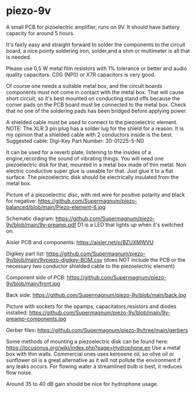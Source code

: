 # piezo-9v
A small PCB for pizoelectric amplifier, runs on 9V.
It should have battery capacity for around 5 hours.

It's fairly easy and straight forward to solder the components to the circuit board, a nice pointy soldering iron, solder,and a ohm or multimeter is all that is needed. 

Please use 0,5 W metal film resistors with 1% tolerance or better and audio quality capacitors.
C0G (NP0) or X7R capacitors is very good.

Of course one needs a suitable metal box, and the circuit boards components must not come in contact with the metal box. 
That will cause short circuit, so it's best mounted on conducting stand offs because the corner pads on the PCB board must be connected to the metal box.
Check that no one of the soldering pads has been bridged before applying power.

A shielded cable must be used to connect to the piezoelectric element.
NOTE:
The XLR 3 pin plug has a solder lug for the shield for a reason. It is my opinion that a shielded cable with 2 conductors inside is the best.
Suggested cable: Digi-Key Part Number: 30-01225-5-ND

It can be used for a reverb plate, listening to the insides of a engine,recording the sound of vibrating things. 
You will need one piezoelectric disk for that, mounted in a metal box made of thin metal. Non electric conductive super glue is useable for that. Just glue it to a flat surface. 
The piezoelectric disk should be electrically insulated from the metal box.

Picture of a piezoelectric disc, with red wire for positive polarity and black for negative: https://github.com/Supermagnum/piezo-balanced/blob/main/Piezo-element-6.jpg


Schematic diagram:
https://github.com/Supermagnum/piezo-9v/blob/main/9v-preamp.pdf
D1 is a LED that lights up when it's switched on.

Aisler PCB and components:
https://aisler.net/p/BZUXMWVU

Digikey part list:
https://github.com/Supermagnum/piezo-9v/blob/main/9vpiezo-digikey-BOM.csv
(does NOT include the PCB or the necessary two conductor shielded cable to the piezoelectric element)

Component side of PCB:
https://github.com/Supermagnum/piezo-9v/blob/main/front.jpg

Back side:
https://github.com/Supermagnum/piezo-9v/blob/main/back.jpg

Picture with sockets for the opamps, capacitators,resistors and diodes installed:
https://github.com/Supermagnum/piezo-9v/blob/main/9v-preamp-components.jpg

Gerber files:
https://github.com/Supermagnum/piezo-9v/tree/main/gerbers

Some methods of mounting a piezoelectric disk can be found here:
https://locusonus.org/wiki/index.php?page=Hydrophone.en
Use a metal box with thin walls.
Commercial ones uses kerosene oil, so olive oil or sunflower oil is a great alternative as it will not pollute the environment if any leaks occurs.
For flowing water a streamlined bulb is best, it reduces flow noise.

Around 35 to 40 dB gain should be nice for hydrophone usage.







